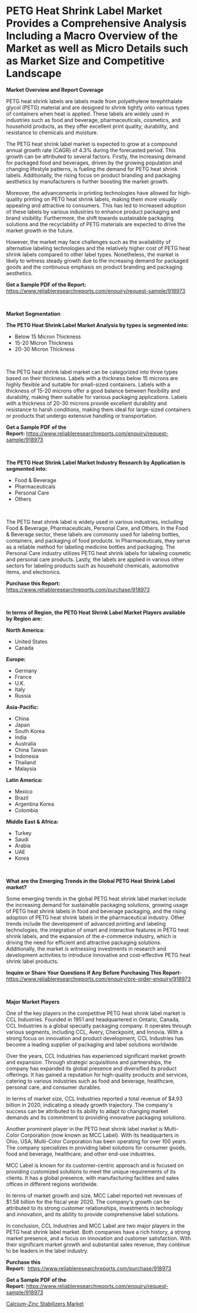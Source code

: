 <p><h1>PETG Heat Shrink Label Market Provides a Comprehensive Analysis Including a Macro Overview of the Market as well as Micro Details such as Market Size and Competitive Landscape</h1></p><p><strong>Market Overview and Report Coverage</strong></p>
<p><p>PETG heat shrink labels are labels made from polyethylene terephthalate glycol (PETG) material and are designed to shrink tightly onto various types of containers when heat is applied. These labels are widely used in industries such as food and beverage, pharmaceuticals, cosmetics, and household products, as they offer excellent print quality, durability, and resistance to chemicals and moisture.</p><p>The PETG heat shrink label market is expected to grow at a compound annual growth rate (CAGR) of 4.3% during the forecasted period. This growth can be attributed to several factors. Firstly, the increasing demand for packaged food and beverages, driven by the growing population and changing lifestyle patterns, is fueling the demand for PETG heat shrink labels. Additionally, the rising focus on product branding and packaging aesthetics by manufacturers is further boosting the market growth.</p><p>Moreover, the advancements in printing technologies have allowed for high-quality printing on PETG heat shrink labels, making them more visually appealing and attractive to consumers. This has led to increased adoption of these labels by various industries to enhance product packaging and brand visibility. Furthermore, the shift towards sustainable packaging solutions and the recyclability of PETG materials are expected to drive the market growth in the future.</p><p>However, the market may face challenges such as the availability of alternative labeling technologies and the relatively higher cost of PETG heat shrink labels compared to other label types. Nonetheless, the market is likely to witness steady growth due to the increasing demand for packaged goods and the continuous emphasis on product branding and packaging aesthetics.</p></p>
<p><strong>Get a Sample PDF of the Report:</strong> <a href="https://www.reliableresearchreports.com/enquiry/request-sample/918973">https://www.reliableresearchreports.com/enquiry/request-sample/918973</a></p>
<p>&nbsp;</p>
<p><strong>Market Segmentation</strong></p>
<p><strong>The PETG Heat Shrink Label Market Analysis by types is segmented into:</strong></p>
<p><ul><li>Below 15 Micron Thickness</li><li>15-20 Micron Thickness</li><li>20-30 Micron Thickness</li></ul></p>
<p>&nbsp;</p>
<p><p>The PETG heat shrink label market can be categorized into three types based on their thickness. Labels with a thickness below 15 microns are highly flexible and suitable for small-sized containers. Labels with a thickness of 15-20 microns offer a good balance between flexibility and durability, making them suitable for various packaging applications. Labels with a thickness of 20-30 microns provide excellent durability and resistance to harsh conditions, making them ideal for large-sized containers or products that undergo extensive handling or transportation.</p></p>
<p><strong>Get a Sample PDF of the Report:</strong>&nbsp;<a href="https://www.reliableresearchreports.com/enquiry/request-sample/918973">https://www.reliableresearchreports.com/enquiry/request-sample/918973</a></p>
<p>&nbsp;</p>
<p><strong>The PETG Heat Shrink Label Market Industry Research by Application is segmented into:</strong></p>
<p><ul><li>Food & Beverage</li><li>Pharmaceuticals</li><li>Personal Care</li><li>Others</li></ul></p>
<p>&nbsp;</p>
<p><p>The PETG heat shrink label is widely used in various industries, including Food & Beverage, Pharmaceuticals, Personal Care, and Others. In the Food & Beverage sector, these labels are commonly used for labeling bottles, containers, and packaging of food products. In Pharmaceuticals, they serve as a reliable method for labeling medicine bottles and packaging. The Personal Care industry utilizes PETG heat shrink labels for labeling cosmetic and personal care products. Lastly, the labels are applied in various other sectors for labeling products such as household chemicals, automotive items, and electronics.</p></p>
<p><strong>Purchase this Report:</strong>&nbsp; <a href="https://www.reliableresearchreports.com/purchase/918973">https://www.reliableresearchreports.com/purchase/918973</a></p>
<p>&nbsp;</p>
<p><strong>In terms of Region, the PETG Heat Shrink Label Market Players available by Region are:</strong></p>
<p>
    <p> <strong> North America: </strong>
        <ul>
            <li>United States</li>
            <li>Canada</li>
        </ul>
        </p> 
    <p> <strong> Europe: </strong>
        <ul>
            <li>Germany</li>
            <li>France</li>
            <li>U.K.</li>
            <li>Italy</li>
            <li>Russia</li>
        </ul>
        </p> 
    <p> <strong> Asia-Pacific: </strong>
        <ul>
            <li>China</li>
            <li>Japan</li>
            <li>South Korea</li>
            <li>India</li>
            <li>Australia</li>
            <li>China Taiwan</li>
            <li>Indonesia</li>
            <li>Thailand</li>
            <li>Malaysia</li>
        </ul>
        </p> 
    <p> <strong> Latin America: </strong>
        <ul>
            <li>Mexico</li>
            <li>Brazil</li>
            <li>Argentina Korea</li>
            <li>Colombia</li>
        </ul>
        </p> 
    <p> <strong> Middle East & Africa: </strong>
        <ul>
            <li>Turkey</li>
            <li>Saudi</li>
            <li>Arabia</li>
            <li>UAE</li>
            <li>Korea</li>
        </ul>
    </p>
    </p>
<p>&nbsp;</p>
<p><strong>What are the Emerging Trends in the Global PETG Heat Shrink Label market?</strong></p>
<p><p>Some emerging trends in the global PETG heat shrink label market include the increasing demand for sustainable packaging solutions, growing usage of PETG heat shrink labels in food and beverage packaging, and the rising adoption of PETG heat shrink labels in the pharmaceutical industry. Other trends include the development of advanced printing and labeling technologies, the integration of smart and interactive features in PETG heat shrink labels, and the expansion of the e-commerce industry, which is driving the need for efficient and attractive packaging solutions. Additionally, the market is witnessing investments in research and development activities to introduce innovative and cost-effective PETG heat shrink label products.</p></p>
<p><strong>Inquire or Share Your Questions If Any Before Purchasing This Report</strong>- <a href="https://www.reliableresearchreports.com/enquiry/pre-order-enquiry/918973">https://www.reliableresearchreports.com/enquiry/pre-order-enquiry/918973</a></p>
<p>&nbsp;</p>
<p><strong>Major Market Players</strong></p>
<p><p>One of the key players in the competitive PETG heat shrink label market is CCL Industries. Founded in 1951 and headquartered in Ontario, Canada, CCL Industries is a global specialty packaging company. It operates through various segments, including CCL, Avery, Checkpoint, and Innovia. With a strong focus on innovation and product development, CCL Industries has become a leading supplier of packaging and label solutions worldwide.</p><p>Over the years, CCL Industries has experienced significant market growth and expansion. Through strategic acquisitions and partnerships, the company has expanded its global presence and diversified its product offerings. It has gained a reputation for high-quality products and services, catering to various industries such as food and beverage, healthcare, personal care, and consumer durables.</p><p>In terms of market size, CCL Industries reported a total revenue of $4.93 billion in 2020, indicating a steady growth trajectory. The company's success can be attributed to its ability to adapt to changing market demands and its commitment to providing innovative packaging solutions.</p><p>Another prominent player in the PETG heat shrink label market is Multi-Color Corporation (now known as MCC Label). With its headquarters in Ohio, USA, Multi-Color Corporation has been operating for over 100 years. The company specializes in providing label solutions for consumer goods, food and beverage, healthcare, and other end-use industries.</p><p>MCC Label is known for its customer-centric approach and is focused on providing customized solutions to meet the unique requirements of its clients. It has a global presence, with manufacturing facilities and sales offices in different regions worldwide.</p><p>In terms of market growth and size, MCC Label reported net revenues of $1.58 billion for the fiscal year 2020. The company's growth can be attributed to its strong customer relationships, investments in technology and innovation, and its ability to provide comprehensive label solutions.</p><p>In conclusion, CCL Industries and MCC Label are two major players in the PETG heat shrink label market. Both companies have a rich history, a strong market presence, and a focus on innovation and customer satisfaction. With their significant market growth and substantial sales revenue, they continue to be leaders in the label industry.</p></p>
<p><strong>Purchase this Report:</strong>&nbsp;&nbsp;<a href="https://www.reliableresearchreports.com/purchase/918973">https://www.reliableresearchreports.com/purchase/918973</a></p>
<p></p>
<p><strong>Get a Sample PDF of the Report:</strong>&nbsp;<a href="https://www.reliableresearchreports.com/enquiry/request-sample/918973">https://www.reliableresearchreports.com/enquiry/request-sample/918973</a></p>
<p><p><a href="https://github.com/GroverBarry/Market-Research-Report-List-2/blob/main/calcium-zinc-stabilizers-market.md">Calcium-Zinc Stabilizers Market</a></p></p>
